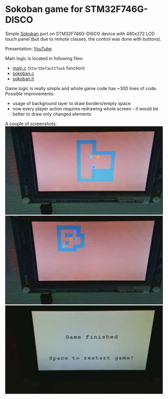 # Sokoban game for STM32F746G-DISCO

Simple [Sokoban](https://en.wikipedia.org/wiki/Sokoban) port on STM32F746G-DISCO device with 480x272 LCD touch panel (but due to remote classes, the control was done with buttons).

Presentation:
[YouTube]([./Src/sokoban.c](https://www.youtube.com/watch?v=PWS85KKeUfU))

Main logic is located in following files:
* [main.c](./Src/main.c#L1576) (`StartDefaultTask` function)
* [sokoban.c](./Src/sokoban.c)
* [sokoban.h](./Inc/sokoban.h)

Game logic is really simple and whole game code has ~300 lines of code. \
Possible improvements:
* usage of background layer to draw borders/empty space
* now every player action requires redrawing whole screen - it would be better to draw only changed elements

A couple of screenshots:
![](./images/1.png)
![](./images/2.png)
![](./images/3.png)
